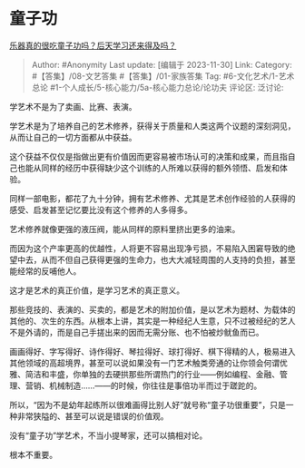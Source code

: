 # 童子功
[乐器真的很吃童子功吗？后天学习还来得及吗？](https://www.zhihu.com/question/569592857/answer/3308792846)

> Author: #Anonymity
> Last update: [编辑于 2023-11-30]
> Link:
> Category: #【答集】/08-文艺答集 #【答集】/01-家族答集
> Tag: #6-文化艺术/1-艺术总论 #1-个人成长/5-核心能力/5a-核心能力总论/论功夫
> 评论区:
> 泛讨论:

学艺术不是为了卖画、比赛、表演。

学艺术是为了培养自己的艺术修养，获得关于质量和人类这两个议题的深刻洞见，从而让自己的一切方面都从中获益。

这个获益不仅仅是指做出更有价值因而更容易被市场认可的决策和成果，而且指自己也能从同样的经历中获得缺少这个训练的人所难以获得的额外领悟、启发和体验。

同样一部电影，都花了九十分钟，拥有艺术修养、尤其是艺术创作经验的人获得的感受、启发甚至记忆要比没有这个修养的人多得多。

艺术修养就像更强的液压阀，能从同样的原料里挤出更多的油来。

而因为这个产率更高的优越性，人将更不容易出现净亏损，不易陷入困窘导致的绝望中去，从而不但自己获得更强的生命力，也大大减轻周围的人支持的负担，甚至能经常的反哺他人。

这才是艺术的真正价值，是学习艺术的真正意义。

那些竞技的、表演的、买卖的，都是艺术的附加价值，是以艺术为题材、为载体的其他的、次生的东西。从根本上讲，其实是一种经纪人生意，只不过被经纪的艺人不是外请的，而是自己手搓出来的因而无需分账、也不怕被炒鱿鱼而已。

画画得好、字写得好、诗作得好、琴拉得好、球打得好、棋下得精的人，极易进入其他领域的高超境界，甚至可以说如果没有一门艺术触类旁通的让你领会何谓优雅、简洁和丰盛，你单独的去硬拱那些所谓热门的行业——例如编程、金融、管理、营销、机械制造……——的时候，你往往是事倍功半而过于蹉跎的。

所以，“因为不是幼年起练所以很难画得比别人好”就号称“童子功很重要”，只是一种非常狭隘的、甚至可以说是错误的价值观。

没有“童子功”学艺术，不当小提琴家，还可以搞相对论。

根本不重要。
